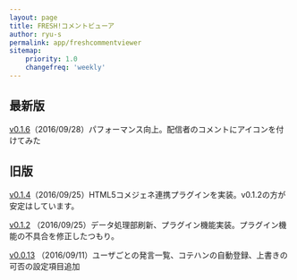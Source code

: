 ```yaml
---
layout: page
title: FRESH!コメントビューア
author: ryu-s
permalink: app/freshcommentviewer
sitemap:
    priority: 1.0
    changefreq: 'weekly'	
---
```



## 最新版
[v0.1.6](https://github.com/ryu-s/AbemaFreshCommentViewer/releases/download/v0.1.6/AbemaFreshCommentViewer_v0.1.6.zip)（2016/09/28）パフォーマンス向上。配信者のコメントにアイコンを付けてみた  

## 旧版
[v0.1.4](https://github.com/ryu-s/AbemaFreshCommentViewer/releases/download/v0.1.4/AbemaFreshCommentViewer_v0.1.4.zip)（2016/09/25）HTML5コメジェネ連携プラグインを実装。v0.1.2の方が安定はしています。  

[v0.1.2](https://github.com/ryu-s/AbemaFreshCommentViewer/releases/download/v0.1.2/AbemaFreshCommentViewer_v0.1.2.zip) （2016/09/25）データ処理部刷新、プラグイン機能実装。プラグイン機能の不具合を修正したつもり。  

[v0.0.13](https://github.com/ryu-s/AbemaFreshCommentViewer/releases/download/v0.0.13/AbemaFreshCommentViewer_v0.0.13.zip) （2016/09/11）ユーザごとの発言一覧、コテハンの自動登録、上書きの可否の設定項目追加
